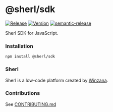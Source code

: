 # @sherl/sdk

[![Release](https://github.com/Winzana/sherl-sdk-js/workflows/Release/badge.svg?branch=master&event=push)](https://github.com/Winzana/sherl-sdk-js/actions?query=workflow%3ARelease)
[![Version](https://img.shields.io/npm/v/@sherl/sdk)](https://www.npmjs.com/package/@sherl/sdk)
[![semantic-release](https://img.shields.io/badge/%20%20%F0%9F%93%A6%F0%9F%9A%80-semantic--release-e10079.svg)](https://github.com/semantic-release/semantic-release)

Sherl SDK for JavaScript.

### Installation

```
npm install @sherl/sdk
```

### Sherl

Sherl is a low-code platform created by [Winzana](https://winzana.com).

### Contributions

See [CONTRIBUTING.md](CONTRIBUTING.md)
